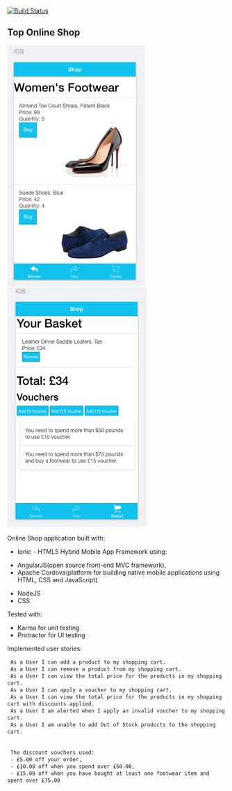 [![Build Status](https://travis-ci.org/AnnaKL/Top-Online-Shop.svg?branch=master)](https://travis-ci.org/AnnaKL/Top-Online-Shop)

## Top Online Shop 

![Picture 1](www/img/screenshot1.png)  ![Picture 2](www/img/screenshot2.png) 

Online Shop application built with:
* Ionic - HTML5 Hybrid Mobile App Framework using:
- AngularJS(open source front-end MVC framework),
- Apache Cordova(platform for building native mobile applications using HTML, CSS
  and JavaScript)
* NodeJS
* CSS

Tested with:
* Karma for unit testing
* Protractor for UI testing 

Implemented user stories:

```
 As a User I can add a product to my shopping cart.
 As a User I can remove a product from my shopping cart.
 As a User I can view the total price for the products in my shopping cart.
 As a User I can apply a voucher to my shopping cart.
 As a User I can view the total price for the products in my shopping cart with discounts applied.
 As a User I am alerted when I apply an invalid voucher to my shopping cart.
 As a User I am unable to add Out of Stock products to the shopping cart.


 The discount vouchers used:
 - £5.00 off your order,
 - £10.00 off when you spend over £50.00,
 - £15.00 off when you have bought at least one footwear item and spent over £75.00
```